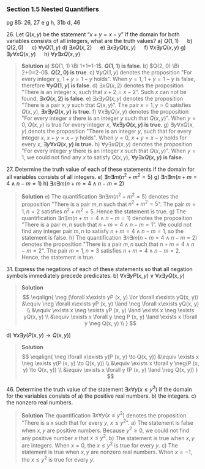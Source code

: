 ### Section 1.5 Nested Quantifiers
pg 85: 26, 27 e g h, 31b d, 46

26\. Let $Q(x, y)$ be the statement “$x + y = x − y$” If the domain for both variables consists of all integers, what are the truth values?
a) $Q(1, 1)$ &emsp; b) $Q(2, 0)$ &emsp; c) $\forall y Q(1, y)$
d) $\exists x Q(x, 2)$ &emsp; e) $\exists x \exists yQ(x, y)$ &emsp; f) $\forall x\exists yQ(x, y)$
g) $\exists y \forall x Q(x, y)$ &emsp; h) $\forall y\exists xQ(x, y)$
>**Solution**
a) $Q(1, 1) \Bi 1+1=1-1$. **$Q(1, 1)$ is false**.
b) $Q(2, 0) \Bi 2+0=2-0$. **$Q(2, 0)$ is true**.
c) $\forall y Q(1, y)$ denotes the proposition "For every integer y, $1+y=1-y$ holds". When $y=1$, $1+y=1-y$ is false, therefore **$\forall y Q(1, y)$ is false**.
d) $\exists x Q(x, 2)$ denotes the proposition "There is an integer x, such that $x+2=x-2$". Such $x$ can not be found, **$\exists x Q(x, 2)$ is false**.
e) $\exists x \exists yQ(x, y)$ denotes the proposition "There is a pair $x, y$ such that $Q(x, y)$".  The pair $x=1, y=0$ satisfies $Q(x, y)$,  **$\exists x \exists yQ(x, y)$ is true.**
f) $\forall x\exists yQ(x, y)$ denotes the proposition "For every integer $x$ there is an integer $y$ such that $Q(x, y)$". When $y=0$, $Q(x, y)$ is true for every integer $x$, **$\forall x\exists yQ(x, y)$ is true**.
g) $\exists y \forall x Q(x, y)$ denots the proposition "There is an integer $y$, such that for every integer $x$, $x+y=x-y$ holds". When $y=0$,  $x+y=x-y$ holds for every $x$, **$\exists y \forall x Q(x, y)$ is true.**
h) $\forall y\exists xQ(x, y)$ denotes the proposition "For every integer $y$ there is an integer $x$ such that $Q(x, y)$". When $y=1$, we could not find any $x$ to satisfy  $Q(x, y)$, **$\forall y\exists xQ(x, y)$ is false.**

27\. Determine the truth value of each of these statements if the domain for all variables consists of all integers.
e) $\exists n\exists m(n^2 + m^2 = 5)$
g) $\exists n\exists m(n + m = 4 \land n − m = 1)$
h) $\exists n\exists m(n + m = 4 \land n − m = 2)$
>**Solution**
e) The quantification $\exists n\exists m(n^2 + m^2 = 5)$ denotes the proposition "There is a pair $m, n$ such that $n^2 + m^2 = 5$". The pair $m=1, n=2$ satisfies $n^2 + m^2 = 5$. Hence the statement is true.
g) The quantification $\exists n\exists m(n + m = 4 \land n − m = 1)$ denotes the proposition "There is a pair $m, n$ such that $n + m = 4 \land n − m = 1$". We could not find any integer pair $m,n$ to satisfy $n + m = 4 \land n − m = 1$, so the statement is false.
h) The quantification $\exists n\exists m(n + m = 4 \land n − m = 2)$ denotes the proposition "There is a pair $m, n$ such that $n + m = 4 \land n − m = 2$". The pair $m=1,n=3$ satisfies $n + m = 4 \land n − m = 2$. Hence, the statement is true.

31\. Express the negations of each of these statements so that all negation symbols immediately precede predicates.
b) $\forall  x\exists yP (x, y) \lor \forall  x\exists yQ(x, y)$
>**Solution**
$$
\eqalign{
\neg (\forall  x\exists yP (x, y) \lor \forall  x\exists yQ(x, y)) &\equiv \neg \forall  x\exists yP (x, y) \land \neg \forall  x\exists yQ(x, y) \\
&\equiv \exists x \neg \exists yP (x, y) \land  \exists x \neg \exists yQ(x, y) \\
&\equiv \exists x \forall y \neg P (x, y) \land  \exists x \forall y \neg Q(x, y) \\
}
$$

d) $\forall  x\exists y(P (x, y) \to Q(x, y))$
>**Solution**
$$
\eqalign{
\neg \forall  x\exists y(P (x, y) \to Q(x, y)) &\equiv \exists x  \neg \exists y(P (x, y) \to Q(x, y)) \\
&\equiv \exists x  \forall y  \neg(P (x, y) \to Q(x, y)) \\
&\equiv \exists x  \forall y  (P (x, y)  \land \neg Q(x, y))
}
$$

46\. Determine the truth value of the statement $\exists x\forall  y(x \leqslant y^2)$ if the domain for the variables consists of
a) the positive real numbers.
b) the integers.
c) the nonzero real numbers.
>**Solution**
The quantification $\exists x\forall  y(x \leqslant y^2)$ denotes the proposition "There is a $x$ such that for every $y$, $x \leqslant y^2$".
a) The statement is false when $x,y$ are positive numbers. Because $y^2 \geqslant 0$, we could not find any positive number $x$ that $x \leqslant y^2$.
b) The statement is true when $x,y$ are integers. When $x=0$, the $x \leqslant y^2$ is true for every $y$.
c) The statement is true when $x,y$ are nonzero real numbers. When $x=-1$, the $x \leqslant y^2$ is true for every $y$.
